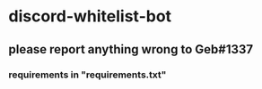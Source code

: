 # discord-whitelist-bot
## please report anything wrong to Geb#1337
### requirements in "requirements.txt"
